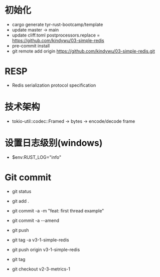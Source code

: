 # 初始化

- cargo generate tyr-rust-bootcamp/template
- update master -> main
- update cliff.toml postprocessors.replace = https://github.com/kindywu/03-simple-redis
- pre-commit install
- git remote add origin https://github.com/kindywu/03-simple-redis.git

# RESP

- Redis serialization protocol specification

# 技术架构

- tokio-util::codec::Framed -> bytes -> encode/decode frame

# 设置日志级别(windows)

- $env:RUST_LOG="info"

# Git commit

- git status
- git add .
- git commit -a -m "feat: first thread example"
- git commit -a --amend
- git push

- git tag -a v3-1-simple-redis
- git push origin v3-1-simple-redis

- git tag
- git checkout v2-3-metrics-1
